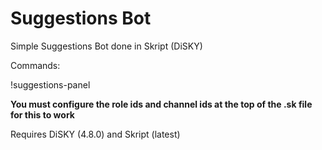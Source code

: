 # Suggestions Bot
Simple Suggestions Bot done in Skript (DiSKY)

Commands:

!suggestions-panel

**You must configure the role ids and channel ids at the top of the .sk file for this to work**

Requires DiSKY (4.8.0) and Skript (latest)
